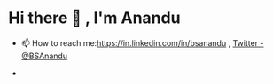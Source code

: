 # Hi there 👋 , I'm Anandu
 
- 📫 How to reach me:https://in.linkedin.com/in/bsanandu , [Twitter - @BSAnandu](https://twitter.com/bsanandu)

- 

